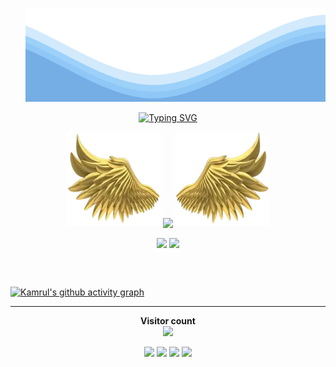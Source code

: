<!DOCTYPE html>
<html lang="en">
<head>
    <meta charset="UTF-8">
    <meta http-equiv="X-UA-Compatible" content="IE=edge">
    <meta name="viewport" content="width=device-width, initial-scale=1.0">
</head>
<body>
<p align="center">
  <ul>   
    <img src="https://raw.githubusercontent.com/fredgrott/FredGrott/gh-pages/waves.svg" width="100%" height="150">
    </ul>
</p>	

<p align=center>
  <div align="center">
    <a href="https://git.io/typing-svg"><img src="https://readme-typing-svg.demolab.com?font=Roboto&weight=900&size=30&pause=1000&color=FFFFFF&center=true&vCenter=true&multiline=true&width=435&height=100&lines=Hi%2C+I'm+Kamrul+Hasan;Laravel+&+VueJs+Developer" alt="Typing SVG" /></a>
  </div>
</p>





<p align="center">
  <img height="150" width="150" src="images/left.webp">
  <img align="center" src="https://github-readme-streak-stats.herokuapp.com/?user=khannahid361&theme=dark&hide_border=true"/>
  <img height="150" width="150" src="images/right.webp">
</p>



<p align="center">
    <img align="center" src="https://github-readme-stats.vercel.app/api?username=khannahid361&show_icons=true&hide_border=true&title_color=94b4a4&amp&icon_color=FFFFFF&amp&text_color=FFFFFF&amp&bg_color=000000&count_private=true&include_all_commits=true"/>
    <img align="center" height="195px" src="https://github-readme-stats.vercel.app/api/top-langs/?username=khannahid361&text_color=FFFFFF&bg_color=000000&title_color=94b4a4&langs_count=15&layout=compact&hide_border=true" />
</p>

<br> <br>

[![Kamrul's github activity graph](https://github-readme-activity-graph.vercel.app/graph?username=khannahid361&theme=react-dark)](https://github.com/khannahid361/github-readme-activity-graph)

    
<hr>

</p>
  <p align="center"> 
  <b>Visitor count</b><br>
  <img src="https://profile-counter.glitch.me/khannahid361/count.svg" />
</p>

<p align="center">
<a href="https://www.linkedin.com/in/k-h-nahid-72aa17136/"><img src="https://img.shields.io/badge/-Kamrul%20Hasan%20-0077B5?style=flat&logo=Linkedin&logoColor=white"/></a>
<a href="mailto:khannahid361@gmail.com"><img src="https://img.shields.io/badge/-Gmail-D14836?style=flat&logo=Gmail&logoColor=white"/></a>
<a href="https://www.facebook.com/Mr.Joker361?mibextid=ZbWKwL"><img src="https://img.shields.io/badge/-Facebook-1877F2?style=flat&logo=Facebook&logoColor=white"/></a>
<a href="https://stackoverflow.com/users/15003141/nahid361"><img src="https://img.shields.io/badge/Stack_Overflow-FE7A16?style=flat&&logo=stack-overflow&logoColor=white"/></a>
</p>


</body>
</html>
